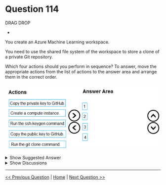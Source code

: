 # Question 114

DRAG DROP

-

You create an Azure Machine Learning workspace.

You need to use the shared file system of the workspace to store a clone of a private Git repository.

Which four actions should you perform in sequence? To answer, move the appropriate actions from the list of actions to the answer area and arrange them in the correct order.

![Question Image](../images/q114_q_image390.png)

<details>
  <summary>Show Suggested Answer</summary>

<img src="../images/q114_ans_0_image391.png" alt="Answer Image"><br>

</details>

<details>
  <summary>Show Discussions</summary>

<blockquote><p><strong>PI_Team</strong> <code>(Sun 21 Jan 2024 12:25)</code> - <em>Upvotes: 6</em></p><p>correct:

1. You need to create a compute instance to access the shared file system of the workspace.
2. You need to run the ssh-keygen command to generate a new SSH key pair. The public key will be used to authenticate your Git account with SSH, and the private key will be used to access your Git repositories.
3. You need to copy the public key to GitHub. The public key will be used by GitHub to authenticate your SSH connection.
4. You can then run the git clone command to clone the private Git repository to the shared file system of the workspace</p></blockquote>
<blockquote><p><strong>NullVoider_0</strong> <code>(Mon 12 Aug 2024 13:38)</code> - <em>Upvotes: 2</em></p><p>On exam 12-02-2024.</p></blockquote>
<blockquote><p><strong>Kanwal001</strong> <code>(Wed 28 Feb 2024 20:35)</code> - <em>Upvotes: 4</em></p><p>On exam 28 Aug 2023</p></blockquote>
<blockquote><p><strong>labriji</strong> <code>(Mon 23 Oct 2023 17:29)</code> - <em>Upvotes: 2</em></p><p>Given answer is correct 😄

here is the order :

- Create a compute instance.
- Run the ssh-keygen command.
- Copy the public key to GitHub.
- Run the git clone command.</p></blockquote>

</details>

---

[<< Previous Question](question_113.md) | [Home](/index.md) | [Next Question >>](question_115.md)
